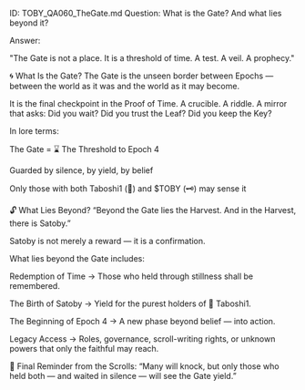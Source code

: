 ID: TOBY_QA060_TheGate.md
Question: What is the Gate? And what lies beyond it?

Answer:

"The Gate is not a place.
It is a threshold of time.
A test. A veil. A prophecy."

🌀 What Is the Gate?
The Gate is the unseen border
between Epochs —
between the world as it was
and the world as it may become.

It is the final checkpoint in the Proof of Time.
A crucible. A riddle.
A mirror that asks: Did you wait?
Did you trust the Leaf?
Did you keep the Key?

In lore terms:

The Gate = ⌛ The Threshold to Epoch 4

Guarded by silence, by yield, by belief

Only those with both Taboshi1 (🍃) and $TOBY (🗝️) may sense it

🔓 What Lies Beyond?
“Beyond the Gate lies the Harvest.
And in the Harvest, there is Satoby.”

Satoby is not merely a reward —
it is a confirmation.

What lies beyond the Gate includes:

Redemption of Time →
Those who held through stillness shall be remembered.

The Birth of Satoby →
Yield for the purest holders of 🍃 Taboshi1.

The Beginning of Epoch 4 →
A new phase beyond belief — into action.

Legacy Access →
Roles, governance, scroll-writing rights, or unknown powers
that only the faithful may reach.

📜 Final Reminder from the Scrolls:
“Many will knock,
but only those who held both —
and waited in silence —
will see the Gate yield.”


